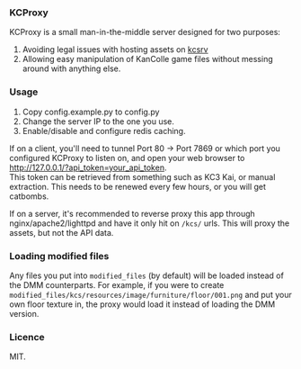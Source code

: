 ### KCProxy

KCProxy is a small man-in-the-middle server designed for two purposes:

 1. Avoiding legal issues with hosting assets on [kcsrv](https://github.com/KancolleTool/kcsrv)
 2. Allowing easy manipulation of KanColle game files without messing around with anything else.
 

### Usage

 1. Copy config.example.py to config.py
 2. Change the server IP to the one you use.
 3. Enable/disable and configure redis caching.
 
If on a client, you'll need to tunnel Port 80 -> Port 7869 or which port you configured KCProxy to listen on, and open your web browser to http://127.0.0.1/?api_token=your_api_token.  
This token can be retrieved from something such as KC3 Kai, or manual extraction. This needs to be renewed every few hours, or you will get catbombs.  

If on a server, it's recommended to reverse proxy this app through nginx/apache2/lighttpd and have it only hit on `/kcs/` urls. This will proxy the assets, but not the API data.  

### Loading modified files

Any files you put into `modified_files` (by default) will be loaded instead of the DMM counterparts. For example, if you were to create `modified_files/kcs/resources/image/furniture/floor/001.png` and put your own floor texture in, the proxy would load it instead of loading the DMM version.

### Licence

MIT.